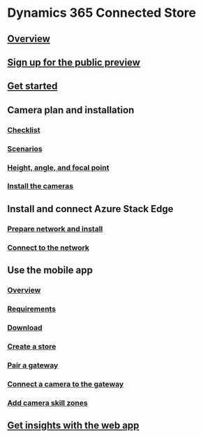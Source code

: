 # Dynamics 365 Connected Store
## [Overview](index.md)
## [Sign up for the public preview](sign-up.md)
## [Get started](get-started.md)
## Camera plan and installation
### [Checklist](camera-placement-checklist.md)
### [Scenarios](camera-placement-general.md)
### [Height, angle, and focal point](camera-placement-recommendations.md)
### [Install the cameras](install-cameras.md)
## Install and connect Azure Stack Edge
### [Prepare network and install](ase-install.md)
### [Connect to the network](ase-connect.md)
## Use the mobile app
### [Overview](mobile-app-overview.md)
### [Requirements](mobile-app-requirements.md)
### [Download](mobile-app-download.md)
### [Create a store](mobile-app-create-store.md)
### [Pair a gateway](mobile-app-pair-gateway.md)
### [Connect a camera to the gateway](mobile-app-add-cameras.md)
### [Add camera skill zones](mobile-app-add-camera-skill-zones.md)
## [Get insights with the web app](web-app-get-insights.md)
